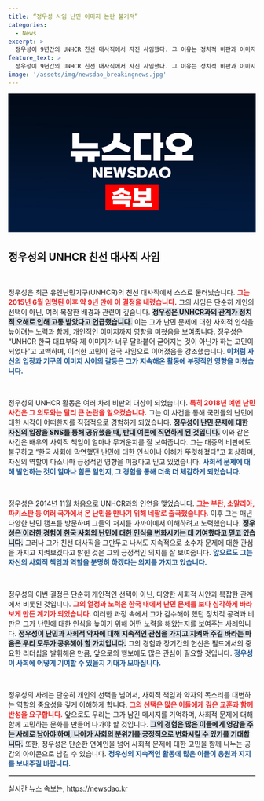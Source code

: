 ```yaml
---
title: “정우성 사임 난민 이미지 논란 불거져”
categories:
  - News
excerpt: >
  정우성이 9년간의 UNHCR 친선 대사직에서 자진 사임했다. 그 이유는 정치적 비판과 이미지 문제가 복합적으로 작용했기 때문. 난민 문제에 대한 지속적인 관심은 계속 이어갈 계획이라고 밝혔다.
feature_text: >
  정우성이 9년간의 UNHCR 친선 대사직에서 자진 사임했다. 그 이유는 정치적 비판과 이미지 문제가 복합적으로 작용했기 때문. 난민 문제에 대한 지속적인 관심은 계속 이어갈 계획이라고 밝혔다.
image: '/assets/img/newsdao_breakingnews.jpg'
---
```


<p><img src="/assets/img/newsdao_breakingnews.jpg" alt="firstkoreanews 속보" /></p>

<h2 data-ke-size="size26">정우성의 UNHCR 친선 대사직 사임</h2>

<p data-ke-size="size16">&nbsp;</p>

<p>정우성은 최근 유엔난민기구(UNHCR)의 친선 대사직에서 스스로 물러났습니다. <b><span style="color: #ee2323;">그는 2015년 6월 임명된 이후 약 9년 만에 이 결정을 내렸습니다.</span></b> 그의 사임은 단순히 개인의 선택이 아닌, 여러 복잡한 배경과 관련이 깊습니다. <b><span style="background-color: #21538527;">정우성은 UNHCR과의 관계가 정치적 오해로 인해 고통 받았다고 언급했습니다.</span></b> 이는 그가 난민 문제에 대한 사회적 인식을 높이려는 노력과 함께, 개인적인 이미지까지 영향을 미쳤음을 보여줍니다. 정우성은 “UNHCR 한국 대표부와 제 이미지가 너무 달라붙어 굳어지는 것이 아닌가 하는 고민이 되었다”고 고백하며, 이러한 고민이 결국 사임으로 이어졌음을 강조했습니다. <b><span style="color: #1a5490;">이처럼 자신의 입장과 기구의 이미지 사이의 갈등은 그가 지속해온 활동에 부정적인 영향을 미쳤습니다.</span></b></p>

<p data-ke-size="size16">&nbsp;</p>

<p>정우성의 UNHCR 활동은 여러 차례 비판의 대상이 되었습니다. <b><span style="color: #ee2323;">특히 2018년 예멘 난민 사건은 그 의도와는 달리 큰 논란을 일으켰습니다.</span></b> 그는 이 사건을 통해 국민들의 난민에 대한 시각이 어떠한지를 직접적으로 경험하게 되었습니다. <b><span style="background-color: #21538527;">정우성이 난민 문제에 대한 자신의 입장을 SNS를 통해 공유했을 때, 반대 여론에 직면하게 된 것입니다.</span></b> 이와 같은 사건은 배우의 사회적 책임이 얼마나 무거운지를 잘 보여줍니다. 그는 대중의 비판에도 불구하고 “한국 사회에 막연했던 난민에 대한 인식이나 이해가 뚜렷해졌다”고 회상하며, 자신의 역할이 다소나마 긍정적인 영향을 미쳤다고 믿고 있었습니다. <b><span style="color: #1a5490;">사회적 문제에 대해 발언하는 것이 얼마나 힘든 일인지, 그 경험을 통해 더욱 더 체감하게 되었습니다.</span></b></p>

<p data-ke-size="size16">&nbsp;</p>

<p>정우성은 2014년 11월 처음으로 UNHCR과의 인연을 맺었습니다. <b><span style="color: #ee2323;">그는 부탄, 소말리아, 파키스탄 등 여러 국가에서 온 난민을 만나기 위해 네팔로 출국했습니다.</span></b> 이후 그는 매년 다양한 난민 캠프를 방문하며 그들의 처지를 가까이에서 이해하려고 노력했습니다. <b><span style="background-color: #21538527;">정우성은 이러한 경험이 한국 사회의 난민에 대한 인식을 변화시키는 데 기여했다고 믿고 있습니다.</span></b> 그러나 그가 친선 대사직을 그만두고 나서도 지속적으로 소수자 문제에 대한 관심을 가지고 지켜보겠다고 밝힌 것은 그의 긍정적인 의지를 잘 보여줍니다. <b><span style="color: #1a5490;">앞으로도 그는 자신의 사회적 책임과 역할을 분명히 하겠다는 의지를 가지고 있습니다.</span></b></p>

<p data-ke-size="size16">&nbsp;</p>

<p>정우성의 이번 결정은 단순히 개인적인 선택이 아닌, 다양한 사회적 사안과 복잡한 관계에서 비롯된 것입니다. <b><span style="color: #ee2323;">그의 열정과 노력은 한국 내에서 난민 문제를 보다 심각하게 바라보게 만든 계기가 되었습니다.</span></b> 이러한 과정 속에서 그가 감수해야 했던 정치적 공격과 비판은 그가 난민에 대한 인식을 높이기 위해 어떤 노력을 해왔는지를 보여주는 사례입니다. <b><span style="background-color: #21538527;">정우성이 난민과 사회적 약자에 대해 지속적인 관심을 가지고 지켜봐 주길 바라는 마음은 우리 모두가 공유해야 할 가치입니다.</span></b> 그의 경험과 장기간의 헌신은 필드에서의 중요한 리더십을 발휘해온 만큼, 앞으로의 행보에도 많은 관심이 필요할 것입니다. <b><span style="color: #1a5490;">정우성이 사회에 어떻게 기여할 수 있을지 기대가 모아집니다.</span></b></p>

<p data-ke-size="size16">&nbsp;</p>

<p>정우성의 사례는 단순히 개인의 선택을 넘어서, 사회적 책임과 약자의 목소리를 대변하는 역할의 중요성을 깊게 이해하게 합니다. <b><span style="color: #ee2323;">그의 선택은 많은 이들에게 깊은 교훈과 함께 반성을 요구합니다.</span></b> 앞으로도 우리는 그가 남긴 메시지를 기억하며, 사회적 문제에 대해 함께 고민하는 문화를 만들어 나가야 할 것입니다. <b><span style="background-color: #21538527;">그의 경험은 많은 이들에게 영감을 주는 사례로 남아야 하며, 나아가 사회의 분위기를 긍정적으로 변화시킬 수 있기를 기대합니다.</span></b> 또한, 정우성은 단순한 연예인을 넘어 사회적 문제에 대한 고민을 함께 나누는 공감의 아이콘으로 남길 수 있습니다. <b><span style="color: #1a5490;">정우성의 지속적인 활동에 많은 이들이 응원과 지지를 보내주길 바랍니다.</span></b></p>

<hr style="border:1px solid #ccc;"/>
실시간 뉴스 속보는, <a href="https://newsdao.kr" rel="dofollow">https://newsdao.kr</a>


